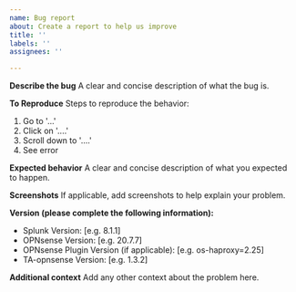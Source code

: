 ```yaml
---
name: Bug report
about: Create a report to help us improve
title: ''
labels: ''
assignees: ''

---
```


**Describe the bug**
A clear and concise description of what the bug is.

**To Reproduce**
Steps to reproduce the behavior:
1. Go to '...'
2. Click on '....'
3. Scroll down to '....'
4. See error

**Expected behavior**
A clear and concise description of what you expected to happen.

**Screenshots**
If applicable, add screenshots to help explain your problem.

**Version (please complete the following information):**
 - Splunk Version: [e.g. 8.1.1]
 - OPNsense Version: [e.g. 20.7.7]
 - OPNsense Plugin Version (if applicable): [e.g. os-haproxy=2.25]
 - TA-opnsense Version: [e.g. 1.3.2]

**Additional context**
Add any other context about the problem here.
